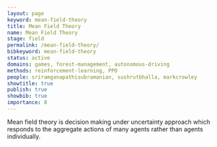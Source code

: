 ```yaml
---
layout: page
keyword: mean-field-theory
title: Mean Field Theory
name: Mean Field Theory
stage: field
permalink: /mean-field-theory/
bibkeyword: mean-field-theory
status: active
domains: games, forest-management, autonomous-driving
methods: reinforcement-learning, PPO
people: sriramganapathisubramanian, sushrutbhalla, markcrowley
showtitle: true
publish: true
showbib: true
importance: 8
---
```

Mean field theory is decision making under uncertainty approach which responds to the aggregate actions of many agents rather than agents individually.


